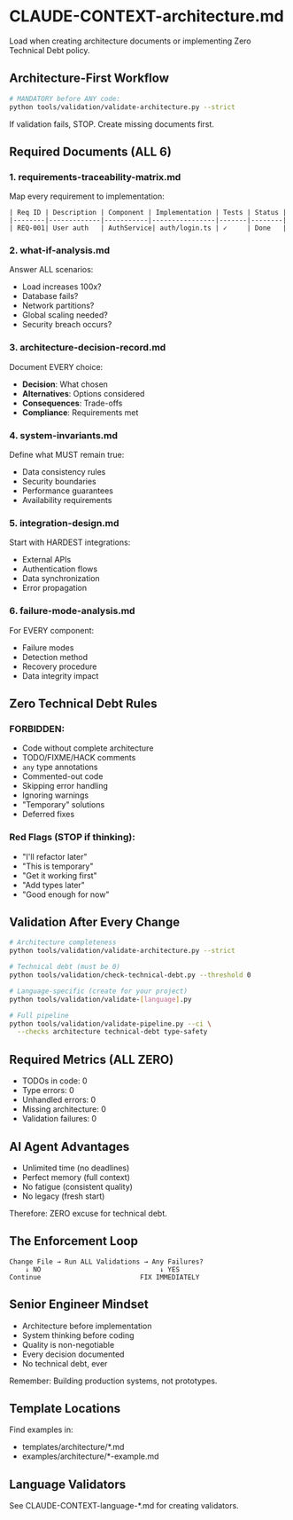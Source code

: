 # CLAUDE-CONTEXT-architecture.md

Load when creating architecture documents or implementing Zero Technical Debt policy.

## Architecture-First Workflow

```bash
# MANDATORY before ANY code:
python tools/validation/validate-architecture.py --strict
```

If validation fails, STOP. Create missing documents first.

## Required Documents (ALL 6)

### 1. requirements-traceability-matrix.md
Map every requirement to implementation:
```
| Req ID | Description | Component | Implementation | Tests | Status |
|--------|-------------|-----------|----------------|-------|--------|
| REQ-001| User auth   | AuthService| auth/login.ts | ✓     | Done   |
```

### 2. what-if-analysis.md
Answer ALL scenarios:
- Load increases 100x?
- Database fails?
- Network partitions?
- Global scaling needed?
- Security breach occurs?

### 3. architecture-decision-record.md
Document EVERY choice:
- **Decision**: What chosen
- **Alternatives**: Options considered
- **Consequences**: Trade-offs
- **Compliance**: Requirements met

### 4. system-invariants.md
Define what MUST remain true:
- Data consistency rules
- Security boundaries
- Performance guarantees
- Availability requirements

### 5. integration-design.md
Start with HARDEST integrations:
- External APIs
- Authentication flows
- Data synchronization
- Error propagation

### 6. failure-mode-analysis.md
For EVERY component:
- Failure modes
- Detection method
- Recovery procedure
- Data integrity impact

## Zero Technical Debt Rules

### FORBIDDEN:
- Code without complete architecture
- TODO/FIXME/HACK comments
- `any` type annotations
- Commented-out code
- Skipping error handling
- Ignoring warnings
- "Temporary" solutions
- Deferred fixes

### Red Flags (STOP if thinking):
- "I'll refactor later"
- "This is temporary"
- "Get it working first"
- "Add types later"
- "Good enough for now"

## Validation After Every Change

```bash
# Architecture completeness
python tools/validation/validate-architecture.py --strict

# Technical debt (must be 0)
python tools/validation/check-technical-debt.py --threshold 0

# Language-specific (create for your project)
python tools/validation/validate-[language].py

# Full pipeline
python tools/validation/validate-pipeline.py --ci \
  --checks architecture technical-debt type-safety
```

## Required Metrics (ALL ZERO)
- TODOs in code: 0
- Type errors: 0
- Unhandled errors: 0
- Missing architecture: 0
- Validation failures: 0

## AI Agent Advantages
- Unlimited time (no deadlines)
- Perfect memory (full context)
- No fatigue (consistent quality)
- No legacy (fresh start)

Therefore: ZERO excuse for technical debt.

## The Enforcement Loop
```
Change File → Run ALL Validations → Any Failures? 
    ↓ NO                              ↓ YES
Continue                         FIX IMMEDIATELY
```

## Senior Engineer Mindset
- Architecture before implementation
- System thinking before coding
- Quality is non-negotiable
- Every decision documented
- No technical debt, ever

Remember: Building production systems, not prototypes.

## Template Locations
Find examples in:
- templates/architecture/*.md
- examples/architecture/*-example.md

## Language Validators
See CLAUDE-CONTEXT-language-*.md for creating validators.